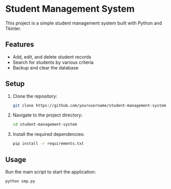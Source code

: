 # Student Management System

This project is a simple student management system built with Python and Tkinter.

## Features
- Add, edit, and delete student records
- Search for students by various criteria
- Backup and clear the database

## Setup
1. Clone the repository:
    ```bash
    git clone https://github.com/yourusername/student-management-system.git
    ```
2. Navigate to the project directory:
    ```bash
    cd student-management-system
    ```
3. Install the required dependencies:
    ```bash
    pip install -r requirements.txt
    ```

## Usage
Run the main script to start the application:
```bash
python smp.py